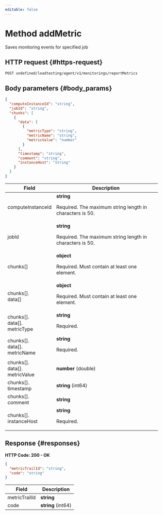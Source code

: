 ```yaml
---
editable: false
---
```


# Method addMetric
Saves monitoring events for specified job
 

 
## HTTP request {#https-request}
```
POST undefined/loadtesting/agent/v1/monitorings/reportMetrics
```
 
## Body parameters {#body_params}
 
```json 
{
  "computeInstanceId": "string",
  "jobId": "string",
  "chunks": [
    {
      "data": [
        {
          "metricType": "string",
          "metricName": "string",
          "metricValue": "number"
        }
      ],
      "timestamp": "string",
      "comment": "string",
      "instanceHost": "string"
    }
  ]
}
```

 
Field | Description
--- | ---
computeInstanceId | **string**<br><p>Required. The maximum string length in characters is 50.</p> 
jobId | **string**<br><p>Required. The maximum string length in characters is 50.</p> 
chunks[] | **object**<br><p>Required. Must contain at least one element.</p> 
chunks[].<br>data[] | **object**<br><p>Required. Must contain at least one element.</p> 
chunks[].<br>data[].<br>metricType | **string**<br><p>Required.</p> 
chunks[].<br>data[].<br>metricName | **string**<br><p>Required.</p> 
chunks[].<br>data[].<br>metricValue | **number** (double)
chunks[].<br>timestamp | **string** (int64)
chunks[].<br>comment | **string**
chunks[].<br>instanceHost | **string**<br><p>Required.</p> 
 
## Response {#responses}
**HTTP Code: 200 - OK**

```json 
{
  "metricTrailId": "string",
  "code": "string"
}
```

 
Field | Description
--- | ---
metricTrailId | **string**
code | **string** (int64)